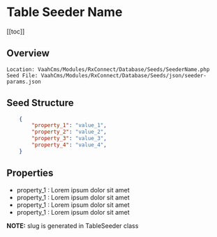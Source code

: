 # Table Seeder Name

[[toc]]

## Overview

    Location: VaahCms/Modules/RxConnect/Database/Seeds/SeederName.php
    Seed File: VaahCms/Modules/RxConnect/Database/Seeds/json/seeder-params.json


## Seed Structure
```json
    {
        "property_1": "value_1",
        "property_2": "value_2",
        "property_3": "value_3",
        "property_4": "value_4",
    }
```

## Properties

- property_1 : Lorem ipsum dolor sit amet
- property_1 : Lorem ipsum dolor sit amet
- property_1 : Lorem ipsum dolor sit amet
- property_1 : Lorem ipsum dolor sit amet

**NOTE:** slug is generated in TableSeeder class
